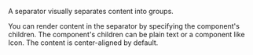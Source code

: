 A separator visually separates content into groups.

You can render content in the separator by specifying the component's children.
The component's children can be plain text or a component like Icon.
The content is center-aligned by default.
